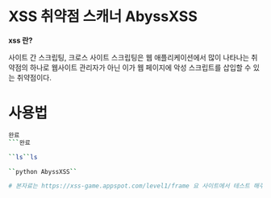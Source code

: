 # XSS 취약점 스캐너 AbyssXSS

**xss 란?**

사이트 간 스크립팅, 크로스 사이트 스크립팅은 웹 애플리케이션에서 많이 나타나는 취약점의 하나로 웹사이트 관리자가 아닌 이가 웹 페이지에 악성 스크립트를 삽입할 수 있는 취약점이다.

# 사용법

``` sh
완료
```완료

``ls``ls

``python AbyssXSS``

# 본자료는 https://xss-game.appspot.com/level1/frame 요 사이트에서 테스트 해주시면 감사하겠습니다

